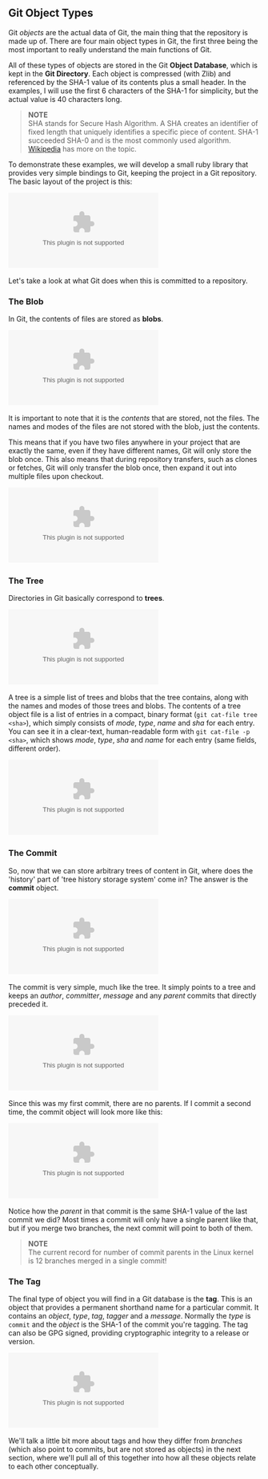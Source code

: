 <!--
SPDX-FileCopyrightText: 2008 Geoffrey Grosenbach <boss@topfunky.com>
SPDX-FileCopyrightText: 2008 Scott Chacon <schacon@gmail.com>
SPDX-FileCopyrightText: 2023 Robin Vobruba <hoijui.quaero@gmail.com>

SPDX-License-Identifier: CC-BY-SA-3.0
-->

## Git Object Types

Git *objects* are the actual data of Git,
the main thing that the repository is made up of.
There are four main object types in Git,
the first three being the most important
to really understand the main functions of Git.

All of these types of objects are stored in the Git **Object Database**,
which is kept in the **Git Directory**.
Each object is compressed (with Zlib)
and referenced by the SHA-1 value of its contents plus a small header.
In the examples,
I will use the first 6 characters of the SHA-1 for simplicity,
but the actual value is 40 characters long.

> **NOTE** \
SHA stands for Secure Hash Algorithm.
A SHA creates an identifier of fixed length
that uniquely identifies a specific piece of content.
SHA-1 succeeded SHA-0 and is the most commonly used algorithm.
[Wikipedia](http://en.wikipedia.org/wiki/SHA1) has more on the topic.

To demonstrate these examples,
we will develop a small ruby library
that provides very simple bindings to Git,
keeping the project in a Git repository.
The basic layout of the project is this:

![Sample project with files and directories](../artwork/vector/Layout.eps)

Let's take a look at what Git does when this is committed to a repository.

### The Blob

In Git,
the contents of files are stored as **blobs**.

![Files are stored as blobs](../artwork/vector/Blobs.eps)

It is important to note that it is the *contents* that are stored,
not the files.
The names and modes of the files are not stored with the blob,
just the contents.

This means that if you have two files anywhere in your project
that are exactly the same,
even if they have different names,
Git will only store the blob once.
This also means that during repository transfers,
such as clones or fetches,
Git will only transfer the blob once,
then expand it out into multiple files upon checkout.

![The contents of a blob,
uncompressed](../artwork/vector/Blob_Expand.eps)

### The Tree

Directories in Git basically correspond to **trees**.

![Trees are pointers to blobs and other trees](../artwork/vector/Trees.eps)

A tree is a simple list of trees and blobs that the tree contains,
along with the names and modes of those trees and blobs.
The contents of a tree object file is a list of entries in a compact,
binary format (`git cat-file tree <sha>`),
which simply consists of *mode*,
*type*,
*name* and *sha* for each entry.
You can see it in a clear-text,
human-readable form with `git cat-file -p <sha>`,
which shows *mode*,
*type*,
*sha* and *name* for each entry (same fields,
different order).

![An uncompressed tree](../artwork/vector/Tree_Expand.eps)

### The Commit

So,
now that we can store arbitrary trees of content in Git,
where does the 'history' part of 'tree history storage system' come in?
The answer is the **commit** object.

![A commit references a tree](../artwork/vector/Commit.eps)

The commit is very simple,
much like the tree.
It simply points to a tree and keeps an *author*,
*committer*,
*message* and any *parent* commits that directly preceded it.

![Uncompressed initial commit](../artwork/vector/Commit_Expand.eps)

Since this was my first commit,
there are no parents.
If I commit a second time,
the commit object will look more like this:

![A commit with a parent](../artwork/vector/Commit_Expand2.eps)

Notice how the *parent* in that commit
is the same SHA-1 value of the last commit we did?
Most times a commit will only have a single parent like that,
but if you merge two branches,
the next commit will point to both of them.

> **NOTE** \
The current record for number of commit parents in the Linux kernel
is 12 branches merged in a single commit!

### The Tag

The final type of object you will find in a Git database is the **tag**.
This is an object that provides a permanent shorthand name
for a particular commit.
It contains an *object*,
*type*,
*tag*,
*tagger* and a *message*.
Normally the *type* is `commit`
and the *object* is the SHA-1 of the commit you're tagging.
The tag can also be GPG signed,
providing cryptographic integrity to a release or version.

![Uncompressed tag](../artwork/vector/Tag_Expand.eps)

We'll talk a little bit more about tags
and how they differ from *branches* (which also point to commits,
but are not stored as objects) in the next section,
where we'll pull all of this together
into how all these objects relate to each other conceptually.

